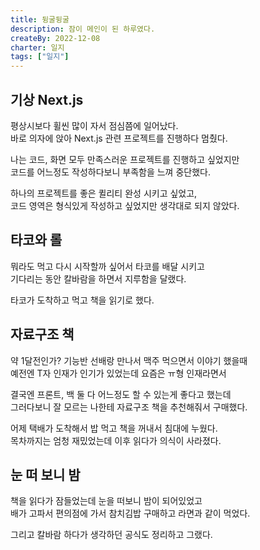```yaml
---
title: 뒹굴뒹굴
description: 잠이 메인이 된 하루였다.
createBy: 2022-12-08
charter: 일지
tags: ["일지"]
---
```


## 기상 Next.js

평상시보다 휠씬 많이 자서 점심쯤에 일어났다.  
바로 의자에 앉아 Next.js 관련 프로젝트를 진행하다 멈췄다.

나는 코드, 화면 모두 만족스러운 프로젝트를 진행하고 싶었지만  
코드를 어느정도 작성하다보니 부족함을 느껴 중단했다.

하나의 프로젝트를 좋은 퀼리티 완성 시키고 싶었고,  
코드 영역은 형식있게 작성하고 싶었지만 생각대로 되지 않았다.

## 타코와 롤

뭐라도 먹고 다시 시작할까 싶어서 타코를 배달 시키고  
기다리는 동안 칼바람을 하면서 지루함을 달랬다.

타코가 도착하고 먹고 책을 읽기로 했다.

## 자료구조 책

약 1달전인가? 기능반 선배랑 만나서 맥주 먹으면서 이야기 했을때  
예전엔 T자 인재가 인기가 있었는데 요즘은 ㅠ형 인재라면서

결국엔 프론트, 백 둘 다 어느정도 할 수 있는게 좋다고 했는데  
그러다보니 잘 모르는 나한테 자료구조 책을 추천해줘서 구매했다.

어제 택배가 도착해서 밥 먹고 책을 꺼내서 침대에 누웠다.  
목차까지는 엄청 재밌었는데 이후 읽다가 의식이 사라졌다.

## 눈 떠 보니 밤

책을 읽다가 잠들었는데 눈을 떠보니 밤이 되어있었고  
배가 고파서 편의점에 가서 참치김밥 구매하고 라면과 같이 먹었다.

그리고 칼바람 하다가 생각하던 공식도 정리하고 그랬다.
